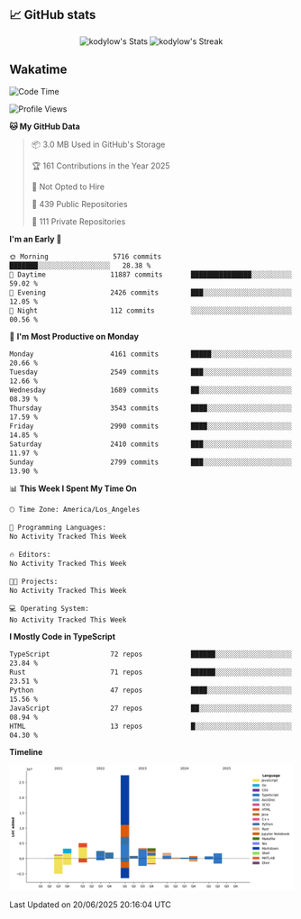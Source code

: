 ## 📈 GitHub stats
<!--START_SECTION:github-->
<div class="badges-githubstats">
  <p align="center">
    <img src="https://github-readme-stats.vercel.app/api?username=kodylow&theme=tokyonight&show_icons=true&hide_border=true&count_private=true" alt="kodylow's Stats" height="165">
    <img src="https://github-readme-streak-stats.herokuapp.com/?user=kodylow&theme=tokyonight&hide_border=true" alt="kodylow's Streak" height="165">
  </p>
</div>
<!--END_SECTION:github-->

## Wakatime 
<!--START_SECTION:waka-->
![Code Time](http://img.shields.io/badge/Code%20Time-1%2C294%20hrs%2031%20mins-blue)

![Profile Views](http://img.shields.io/badge/Profile%20Views-1-blue)

**🐱 My GitHub Data** 

> 📦 3.0 MB Used in GitHub's Storage 
 > 
> 🏆 161 Contributions in the Year 2025
 > 
> 🚫 Not Opted to Hire
 > 
> 📜 439 Public Repositories 
 > 
> 🔑 111 Private Repositories 
 > 
**I'm an Early 🐤** 

```text
🌞 Morning                5716 commits        ███████░░░░░░░░░░░░░░░░░░   28.38 % 
🌆 Daytime                11887 commits       ███████████████░░░░░░░░░░   59.02 % 
🌃 Evening                2426 commits        ███░░░░░░░░░░░░░░░░░░░░░░   12.05 % 
🌙 Night                  112 commits         ░░░░░░░░░░░░░░░░░░░░░░░░░   00.56 % 
```
📅 **I'm Most Productive on Monday** 

```text
Monday                   4161 commits        █████░░░░░░░░░░░░░░░░░░░░   20.66 % 
Tuesday                  2549 commits        ███░░░░░░░░░░░░░░░░░░░░░░   12.66 % 
Wednesday                1689 commits        ██░░░░░░░░░░░░░░░░░░░░░░░   08.39 % 
Thursday                 3543 commits        ████░░░░░░░░░░░░░░░░░░░░░   17.59 % 
Friday                   2990 commits        ████░░░░░░░░░░░░░░░░░░░░░   14.85 % 
Saturday                 2410 commits        ███░░░░░░░░░░░░░░░░░░░░░░   11.97 % 
Sunday                   2799 commits        ███░░░░░░░░░░░░░░░░░░░░░░   13.90 % 
```


📊 **This Week I Spent My Time On** 

```text
🕑︎ Time Zone: America/Los_Angeles

💬 Programming Languages: 
No Activity Tracked This Week

🔥 Editors: 
No Activity Tracked This Week

🐱‍💻 Projects: 
No Activity Tracked This Week

💻 Operating System: 
No Activity Tracked This Week
```

**I Mostly Code in TypeScript** 

```text
TypeScript               72 repos            ██████░░░░░░░░░░░░░░░░░░░   23.84 % 
Rust                     71 repos            ██████░░░░░░░░░░░░░░░░░░░   23.51 % 
Python                   47 repos            ████░░░░░░░░░░░░░░░░░░░░░   15.56 % 
JavaScript               27 repos            ██░░░░░░░░░░░░░░░░░░░░░░░   08.94 % 
HTML                     13 repos            █░░░░░░░░░░░░░░░░░░░░░░░░   04.30 % 
```



**Timeline**

![Lines of Code chart](https://raw.githubusercontent.com/Kodylow/Kodylow/master/assets/bar_graph.png)


 Last Updated on 20/06/2025 20:16:04 UTC
<!--END_SECTION:waka-->
